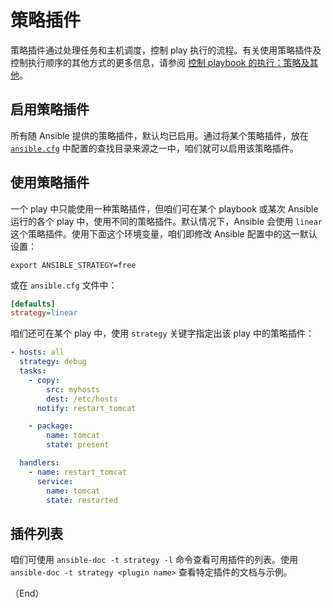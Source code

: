 # 策略插件

策略插件通过处理任务和主机调度，控制 play 执行的流程。有关使用策略插件及控制执行顺序的其他方式的更多信息，请参阅 [控制 playbook 的执行：策略及其他](../../playbook/executing/strategies.md)。


## 启用策略插件

所有随 Ansible 提供的策略插件，默认均已启用。通过将某个策略插件，放在 [`ansible.cfg`](https://docs.ansible.com/ansible/latest/reference_appendices/config.html#ansible-configuration-settings) 中配置的查找目录来源之一中，咱们就可以启用该策略插件。


## 使用策略插件

一个 play 中只能使用一种策略插件，但咱们可在某个 playbook 或某次 Ansible 运行的各个 play 中，使用不同的策略插件。默认情况下，Ansible 会使用 `linear` 这个策略插件。使用下面这个环境变量，咱们即修改 Ansible 配置中的这一默认设置：

```console
export ANSIBLE_STRATEGY=free
```

或在 `ansible.cfg` 文件中：


```ini
[defaults]
strategy=linear
```


咱们还可在某个 play 中，使用 `strategy` 关键字指定出该 play 中的策略插件：

```yaml
- hosts: all
  strategy: debug
  tasks:
    - copy:
        src: myhosts
        dest: /etc/hosts
      notify: restart_tomcat

    - package:
        name: tomcat
        state: present

  handlers:
    - name: restart_tomcat
      service:
        name: tomcat
        state: restarted
```


## 插件列表

咱们可使用 `ansible-doc -t strategy -l` 命令查看可用插件的列表。使用 `ansible-doc -t strategy <plugin name>` 查看特定插件的文档与示例。


（End）

